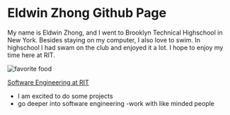 # Eldwin Zhong Github Page
My name is Eldwin Zhong, and I went to Brooklyn Technical Highschool in New York. Besides staying on my computer, I also love to swim. In highschool I had swam on the club and enjoyed it a lot. I hope to enjoy my time here at RIT.


![favorite food](https://cdn.hokkai.com/wp-content/uploads/2019/05/1306.O-Magurootoro.jpg)


[Software Engineering at RIT](https://www.rit.edu/study/software-engineering-bs)
- I am excited to do some projects 
- go deeper into software engineering
-work with like minded people